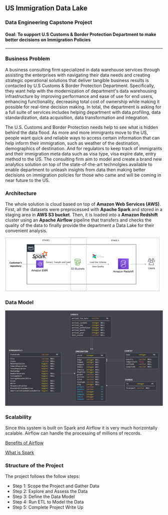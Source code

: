 ## US Immigration Data Lake

### Data Engineering Capstone Project

#### Goal: To support U.S Customs & Border Protection Department to make better decisions on Immigration Policies

***

### Business Problem

A business consulting firm specialized in data warehouse services through assisting the enterprises with navigating their data needs and creating strategic operational solutions that deliver tangible business results is contacted by U.S Customs & Border Protection Department. Specifically, they want help with the modernization of department's data warehousing infrastructure by improving performance and ease of use for end users, enhancing functionality, decreasing total cost of ownership while making it possible for real-time decision making. In total, the department is asking for a full suite of services includes helping department with data profiling, data standardization, data acquisition, data transformation and integration. 

The U.S. Customs and Border Protection needs help to see what is hidden behind the data flood. As more and more immigrants move to the US, people want quick and reliable ways to access certain information that can help inform their immigration, such as weather of the destination, demographics of destination. And for regulators to keep track of immigrants and their immigration meta data such as visa type, visa expire date, entry method to the US. The consulting firm aim to model and create a brand new analytics solution on top of the state-of-the-art technolgies available to enable department to unleash insights from data then making better decisions on immigration policies for those who came and will be coming in near future to the US.

### Architecture

The whole solution is cloud based on top of **Amazon Web Services (AWS)**. First, all the datasets were preprocessed with **Apache Spark** and stored in a staging area in **AWS S3 bucket**. Then, it is loaded into a **Amazon Redshift** cluster using an **Apache Airflow** pipeline that transfers and checks the quality of the data to finally provide the department a Data Lake for their convenient analysis.

![Architecture](images/architecture.png)

### Data Model

![Architecture](images/data_model.png)

### Scalability

Since this system is built on Spark and Airflow it is very much horizontally scalable. Airflow can handle the processing of millions of records.

[Benefits of Airflow](https://www.xenonstack.com/insights/apache-airflow/)

[What is Spark](https://databricks.com/spark/about)

### Structure of the Project

The project follows the follow steps:
* Step 1: Scope the Project and Gather Data
* Step 2: Explore and Assess the Data
* Step 3: Define the Data Model
* Step 4: Run ETL to Model the Data
* Step 5: Complete Project Write Up